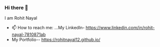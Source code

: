 ### Hi there 👋
I am Rohit Nayal
- 📫 How to reach me: ...My LinkedIn-  https://www.linkedin.com/in/rohit-nayal-7810871ab
- My Portfolio-- https://rohitnayal12.github.io/

<!--
**rohitnayal12/rohitnayal12** is a ✨ _special_ ✨ repository because its `README.md` (this file) appears on your GitHub profile.

Here are some ideas to get you started:

- 🔭 I’m currently working on ...
- 🌱 I’m currently learning ...
- 👯 I’m looking to collaborate on ...
- 🤔 I’m looking for help with ...
- 💬 Ask me about ...
- 📫 How to reach me: ...
- 😄 Pronouns: ...
- ⚡ Fun fact: ...
-->
